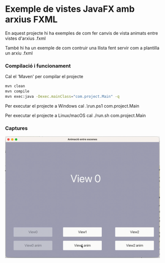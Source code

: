 # Exemple de vistes JavaFX amb arxius FXML #

En aquest projecte hi ha exemples de com fer canvis de vista animats entre vistes d'arxius .fxml

També hi ha un exemple de com contruir una llista fent servir com a plantilla un arxiu .fxml

### Compilació i funcionament ###

Cal el 'Maven' per compilar el projecte
```bash
mvn clean
mvn compile
mvn exec:java -Dexec.mainClass="com.project.Main" -q
```

Per executar el projecte a Windows cal
.\run.ps1 com.project.Main

Per executar el projecte a Linux/macOS cal
./run.sh com.project.Main


### Captures ###

![Screenshot](./assets/screenshot.gif)

